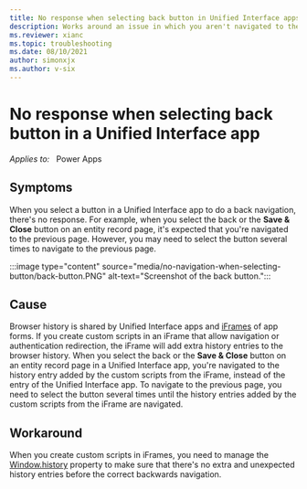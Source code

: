 ```yaml
---
title: No response when selecting back button in Unified Interface apps
description: Works around an issue in which you aren't navigated to the previous page when you select a button in a Unified Interface app.
ms.reviewer: xianc
ms.topic: troubleshooting
ms.date: 08/10/2021
author: simonxjx
ms.author: v-six
---
```

# No response when selecting back button in a Unified Interface app

_Applies to:_ &nbsp; Power Apps

## Symptoms

When you select a button in a Unified Interface app to do a back navigation, there's no response. For example, when you select the back or the **Save & Close** button on an entity record page, it's expected that you're navigated to the previous page. However, you may need to select the button several times to navigate to the previous page.

:::image type="content" source="media/no-navigation-when-selecting-button/back-button.PNG" alt-text="Screenshot of the back button.":::

## Cause

Browser history is shared by Unified Interface apps and [iFrames](/powerapps/maker/model-driven-apps/iframe-properties-legacy) of app forms. If you create custom scripts in an iFrame that allow navigation or authentication redirection, the iFrame will add extra history entries to the browser history. When you select the back or the **Save & Close** button on an entity record page in a Unified Interface app, you're navigated to the history entry added by the custom scripts from the iFrame, instead of the entry of the Unified Interface app. To navigate to the previous page, you need to select the button several times until the history entries added by the custom scripts from the iFrame are navigated.

## Workaround

When you create custom scripts in iFrames, you need to manage the [Window.history](https://developer.mozilla.org/docs/Web/API/Window/history) property to make sure that there's no extra and unexpected history entries before the correct backwards navigation.
